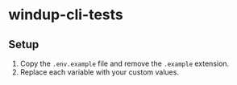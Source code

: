 # windup-cli-tests

## Setup

1. Copy the `.env.example` file and remove the `.example` extension. 
2. Replace each variable with your custom values.